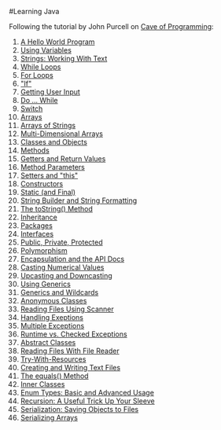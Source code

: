 #Learning Java

Following the tutorial by John Purcell on [Cave of Programming](http://courses.caveofprogramming.com/courses/java-for-complete-beginners):

1. [A Hello World Program](https://github.com/elenagarrone/learning-java/tree/master/Tutorial1%20-%20A%20Hello%20World%20Program)
2. [Using Variables](https://github.com/elenagarrone/learning-java/tree/master/Tutorial2%20-%20Using%20Variables)
3. [Strings: Working With Text](https://github.com/elenagarrone/learning-java/tree/master/Tutorial3%20-%20Strings:%20Working%20With%20Text)
4. [While Loops](https://github.com/elenagarrone/learning-java/tree/master/Tutorial4%20-%20While%20Loops)
5. [For Loops](https://github.com/elenagarrone/learning-java/tree/master/Tutorial5%20-%20For%20Loops)
6. ["If"](https://github.com/elenagarrone/learning-java/tree/master/Tutorial6%20-%20%22If%22)
7. [Getting User Input](https://github.com/elenagarrone/learning-java/tree/master/Tutorial7%20-%20Getting%20User%20Input)
8. [Do ... While](https://github.com/elenagarrone/learning-java/tree/master/Tutorial8%20-%20Do%20...%20While)
9. [Switch](https://github.com/elenagarrone/learning-java/tree/master/Tutorial9%20-%20Switch)
10. [Arrays](https://github.com/elenagarrone/learning-java/tree/master/Tutorial10%20-%20Arrays)
11. [Arrays of Strings](https://github.com/elenagarrone/learning-java/tree/master/Tutorial11%20-%20Arrays%20of%20Strings)
12. [Multi-Dimensional Arrays](https://github.com/elenagarrone/learning-java/tree/master/Tutorial12%20-%20Multi-Dimensional%20Arrays)
13. [Classes and Objects](https://github.com/elenagarrone/learning-java/tree/master/Tutorial13%20-%20Classes%20and%20Objects)
14. [Methods](https://github.com/elenagarrone/learning-java/tree/master/Tutorial14%20-%20Methods)
15. [Getters and Return Values](https://github.com/elenagarrone/learning-java/tree/master/Tutorial15%20-%20Getters%20and%20Return%20Values)
16. [Method Parameters](https://github.com/elenagarrone/learning-java/tree/master/Tutorial16%20-%20Method%20Parameters)
17. [Setters and "this"](https://github.com/elenagarrone/learning-java/tree/master/Tutorial17%20-%20Setters%20and%20%22this%22)
18. [Constructors](https://github.com/elenagarrone/learning-java/tree/master/Tutorial18%20-%20Constructors)
19. [Static (and Final)](https://github.com/elenagarrone/learning-java/tree/master/Tutorial19%20-%20Static%20(and%20Final))
20. [String Builder and String Formatting](https://github.com/elenagarrone/learning-java/tree/master/Tutorial20%20-%20String%20Builder%20and%20String%20Formatting)
21. [The toString() Method](https://github.com/elenagarrone/learning-java/tree/master/Tutorial21%20-%20The%20toString()%20Method)
22. [Inheritance](https://github.com/elenagarrone/learning-java/tree/master/Tutorial22%20-%20Inheritance)
23. [Packages](https://github.com/elenagarrone/learning-java/tree/master/Tutorial23%20-%20Packages)
24. [Interfaces](https://github.com/elenagarrone/learning-java/tree/master/Tutorial24%20-%20Interfaces)
25. [Public, Private, Protected](https://github.com/elenagarrone/learning-java/tree/master/Tutorial25%20-%20Public%2C%20Private%2C%20Protected)
26. [Polymorphism](https://github.com/elenagarrone/learning-java/tree/master/Tutorial26%20-%20Polymorphism)
27. [Encapsulation and the API Docs](https://github.com/elenagarrone/learning-java/tree/master/Tutorial27%20-%20Encapsulation%20and%20the%20API%20Docs)
28. [Casting Numerical Values](https://github.com/elenagarrone/learning-java/tree/master/Tutorial28%20-%20Casting%20Numerical%20Values)
29. [Upcasting and Downcasting](https://github.com/elenagarrone/learning-java/tree/master/Tutorial29%20-%20Upcasting%20and%20Downcasting)
30. [Using Generics](https://github.com/elenagarrone/learning-java/tree/master/Tutorial30%20-%20Using%20Generics)
31. [Generics and Wildcards](https://github.com/elenagarrone/learning-java/tree/master/Tutorial31%20-%20Generics%20and%20Wildcards)
32. [Anonymous Classes](https://github.com/elenagarrone/learning-java/tree/master/Tutorial32%20-%20Anonymous%20Classes)
33. [Reading Files Using Scanner](https://github.com/elenagarrone/learning-java/tree/master/Tutorial33%20-%20Reading%20Files%20Using%20Scanner)
34. [Handling Exeptions](https://github.com/elenagarrone/learning-java/tree/master/Tutorial34%20-%20Handling%20Exeptions)
35. [Multiple Exceptions](https://github.com/elenagarrone/learning-java/tree/master/Tutorial35%20-%20Multiple%20Exceptions)
36. [Runtime vs. Checked Exceptions](https://github.com/elenagarrone/learning-java/tree/master/Tutorial36%20-%20Runtime%20vs.%20Checked%20Exceptions)
37. [Abstract Classes](https://github.com/elenagarrone/learning-java/tree/master/Tutorial37%20-%20Abstract%20Classes)
38. [Reading Files With File Reader](https://github.com/elenagarrone/learning-java/tree/master/Tutorial38%20-%20Reading%20Files%20With%20File%20Reader)
39. [Try-With-Resources](https://github.com/elenagarrone/learning-java/tree/master/Tutorial39%20-%20Try-With-Resources)
40. [Creating and Writing Text Files](https://github.com/elenagarrone/learning-java/tree/master/Tutorial40%20-%20Creating%20and%20Writing%20Text%20Files)
41. [The equals() Method](https://github.com/elenagarrone/learning-java/tree/master/Tutorial41%20-%20The%20equals()%20Method)
42. [Inner Classes](https://github.com/elenagarrone/learning-java/tree/master/Tutorial42%20-%20Inner%20Classes)
43. [Enum Types: Basic and Advanced Usage](https://github.com/elenagarrone/learning-java/tree/master/Tutorial43%20-%20Enum%20Types%20(Basic%20and%20Advanced%20Usage))
44. [Recursion: A Useful Trick Up Your Sleeve](https://github.com/elenagarrone/learning-java/tree/master/Tutorial44%20-%20Recursion%20(A%20Useful%20Trick%20Up%20Your%20Sleeve))
45. [Serialization: Saving Objects to Files](https://github.com/elenagarrone/learning-java/tree/master/Tutorial45%20-%20Serialization%20(Saving%20Objects%20to%20Files))
46. [Serializing Arrays](https://github.com/elenagarrone/learning-java/tree/master/Tutorial46%20-%20Serializing%20Arrays)
